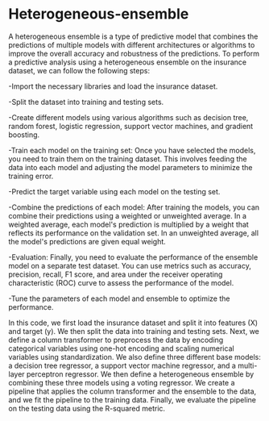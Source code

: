 # Heterogeneous-ensemble

A heterogeneous ensemble is a type of predictive model that combines the predictions of multiple models with different architectures or algorithms to improve the overall accuracy and robustness of the predictions. To perform a predictive analysis using a heterogeneous ensemble on the insurance dataset, we can follow the following steps:


-Import the necessary libraries and load the insurance dataset.


-Split the dataset into training and testing sets.


-Create different models using various algorithms such as decision tree, random forest, logistic regression, support vector machines, and gradient boosting.


-Train each model on the training set: Once you have selected the models, you need to train them on the training dataset. This involves feeding the data into each model and adjusting the model parameters to minimize the training error.


-Predict the target variable using each model on the testing set.


-Combine the predictions of each model: After training the models, you can combine their predictions using a weighted or unweighted average. In a weighted average, each model's prediction is multiplied by a weight that reflects its performance on the validation set. In an unweighted average, all the model's predictions are given equal weight.


-Evaluation: Finally, you need to evaluate the performance of the ensemble model on a separate test dataset. You can use metrics such as accuracy, precision, recall, F1 score, and area under the receiver operating characteristic (ROC) curve to assess the performance of the model.


-Tune the parameters of each model and ensemble to optimize the performance.

In this code, we first load the insurance dataset and split it into features (X) and target (y). We then split the data into training and testing sets. Next, we define a column transformer to preprocess the data by encoding categorical variables using one-hot encoding and scaling numerical variables using standardization. We also define three different base models: a decision tree regressor, a support vector machine regressor, and a multi-layer perceptron regressor. We then define a heterogeneous ensemble by combining these three models using a voting regressor. We create a pipeline that applies the column transformer and the ensemble to the data, and we fit the pipeline to the training data. Finally, we evaluate the pipeline on the testing data using the R-squared metric.


